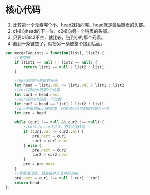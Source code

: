# 核心代码
1. 比较第一个元素哪个小，head就指向哪。head就是最后链表的头部。
2. c1指向head的下一位，c2指向另一个链表的头部。
3. 只要c1和c2不空，就比较，链到小的那个元素。
4. 直到一条链空了，就把另一条链整个接到后面。

```javascript
var mergeTwoLists = function(list1, list2) {
    //有空链 
    if (list1 == null || list2 == null) {
        return list1 == null ? list2 : list1
    }

    //head指向小的链的开头
    let head = list1.val <= list2.val ? list1 : list2
    //cur1指向小链第2个位置
    let cur1 = head.next
    //cur2指向大链第一个位置
    let cur2 = head == list1 ? list2 : list1
    //pre先指向head的位置，代表已经合并的链的最后一位
    let pre = head

    while (cur1 !== null && cur2 !== null) {
        //cur1小，cur1并入，然后后移1位
        if (cur1.val <= cur2.val) {
            pre.next = cur1
            cur1 = cur1.next
        } else {
            pre.next = cur2
            cur2 = cur2.next
        }
        pre = pre.next
    }
    //看看谁没空，就直接并入合并好的链
    pre.next = cur1 !== null ? cur1 : cur2
    return head
};
```